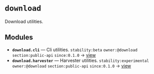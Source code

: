 # `download`

Download utilities.

<!-- START doctoc generated TOC please keep comment here to allow auto update -->
<!-- END doctoc generated TOC please keep comment here to allow auto update -->

## Modules

- **`download.cli`** — Cli utilities.
    `stability:beta` `owner:@download` `section:public-api` `since:0.1.0` → [view](https://github.com/github.com/paul-heyse/blob/6a57bb80fdddf484976754d42b8f1e9ef561d9cf/src/download/cli.py#L1)
- **`download.harvester`** — Harvester utilities.
    `stability:experimental` `owner:@download` `section:public-api`
    `since:0.1.0` → [view](https://github.com/github.com/paul-heyse/blob/6a57bb80fdddf484976754d42b8f1e9ef561d9cf/src/download/harvester.py#L1)
<!-- agent:readme v1 sha:6a57bb80fdddf484976754d42b8f1e9ef561d9cf content:6814d67ab5ff -->
